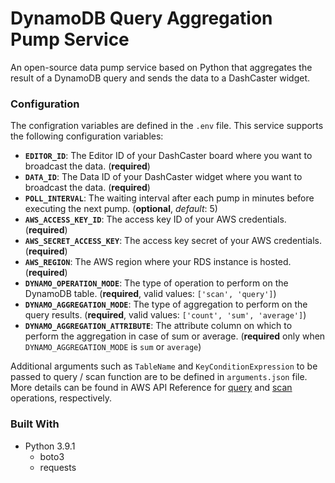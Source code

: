 # DynamoDB Query Aggregation Pump Service

An open-source data pump service based on Python that aggregates the result of a DynamoDB query and sends the data to a DashCaster widget.


### Configuration

The configration variables are defined in the `.env` file. This service supports the following configuration variables:
* **`EDITOR_ID`**: The Editor ID of your DashCaster board where you want to broadcast the data. (**required**)
* **`DATA_ID`**: The Data ID of your DashCaster widget where you want to broadcast the data. (**required**)
* **`POLL_INTERVAL`**: The waiting interval after each pump in minutes before executing the next pump. (**optional**, *default*: 5)
* **`AWS_ACCESS_KEY_ID`**: The access key ID of your AWS credentials. (**required**)
* **`AWS_SECRET_ACCESS_KEY`**: The access key secret of your AWS credentials. (**required**)
* **`AWS_REGION`**: The AWS region where your RDS instance is hosted. (**required**)
* **`DYNAMO_OPERATION_MODE`**: The type of operation to perform on the DynamoDB table. (**required**, valid values: `['scan', 'query']`)
* **`DYNAMO_AGGREGATION_MODE`**: The type of aggregation to perform on the query results. (**required**, valid values: `['count', 'sum', 'average']`)
* **`DYNAMO_AGGREGATION_ATTRIBUTE`**: The attribute column on which to perform the aggregation in case of sum or average. (**required** only when `DYNAMO_AGGREGATION_MODE` is `sum` or `average`)

Additional arguments such as `TableName` and `KeyConditionExpression` to be passed to query / scan function are to be defined in `arguments.json` file. More details can be found in AWS API Reference for [query](https://docs.aws.amazon.com/amazondynamodb/latest/APIReference/API_Query.html#API_Query_RequestSyntax) and [scan](https://docs.aws.amazon.com/amazondynamodb/latest/APIReference/API_Scan.html#API_Scan_RequestSyntax) operations, respectively.

### Built With

* Python 3.9.1
  * boto3
  * requests
